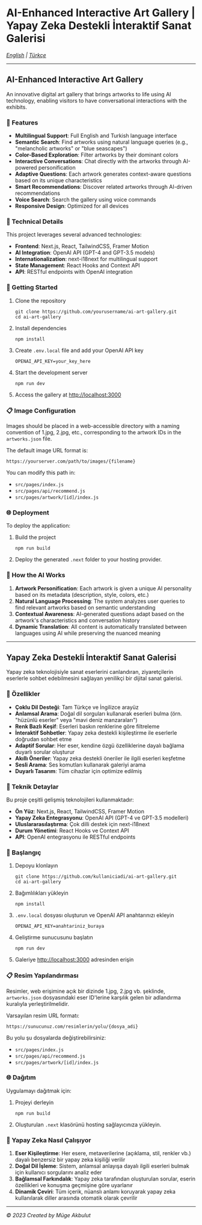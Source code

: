 # AI-Enhanced Interactive Art Gallery | Yapay Zeka Destekli İnteraktif Sanat Galerisi

*[English](#english) | [Türkçe](#türkçe)*

---

<a name="english"></a>
## AI-Enhanced Interactive Art Gallery

An innovative digital art gallery that brings artworks to life using AI technology, enabling visitors to have conversational interactions with the exhibits.

### 🎨 Features

- **Multilingual Support**: Full English and Turkish language interface
- **Semantic Search**: Find artworks using natural language queries (e.g., "melancholic artworks" or "blue seascapes")
- **Color-Based Exploration**: Filter artworks by their dominant colors
- **Interactive Conversations**: Chat directly with the artworks through AI-powered personification
- **Adaptive Questions**: Each artwork generates context-aware questions based on its unique characteristics
- **Smart Recommendations**: Discover related artworks through AI-driven recommendations
- **Voice Search**: Search the gallery using voice commands
- **Responsive Design**: Optimized for all devices

### 🔧 Technical Details

This project leverages several advanced technologies:

- **Frontend**: Next.js, React, TailwindCSS, Framer Motion
- **AI Integration**: OpenAI API (GPT-4 and GPT-3.5 models)
- **Internationalization**: next-i18next for multilingual support
- **State Management**: React Hooks and Context API
- **API**: RESTful endpoints with OpenAI integration

### 🚀 Getting Started

1. Clone the repository
   ```
   git clone https://github.com/yourusername/ai-art-gallery.git
   cd ai-art-gallery
   ```

2. Install dependencies
   ```
   npm install
   ```

3. Create `.env.local` file and add your OpenAI API key
   ```
   OPENAI_API_KEY=your_key_here
   ```

4. Start the development server
   ```
   npm run dev
   ```

5. Access the gallery at [http://localhost:3000](http://localhost:3000)

### 📋 Image Configuration

Images should be placed in a web-accessible directory with a naming convention of 1.jpg, 2.jpg, etc., corresponding to the artwork IDs in the `artworks.json` file.

The default image URL format is:
```
https://yourserver.com/path/to/images/{filename}
```

You can modify this path in:
- `src/pages/index.js`
- `src/pages/api/recommend.js`
- `src/pages/artwork/[id]/index.js`

### 🌐 Deployment

To deploy the application:

1. Build the project
   ```
   npm run build
   ```

2. Deploy the generated `.next` folder to your hosting provider.

### 🧠 How the AI Works

1. **Artwork Personification**: Each artwork is given a unique AI personality based on its metadata (description, style, colors, etc.)
2. **Natural Language Processing**: The system analyzes user queries to find relevant artworks based on semantic understanding
3. **Contextual Awareness**: AI-generated questions adapt based on the artwork's characteristics and conversation history
4. **Dynamic Translation**: All content is automatically translated between languages using AI while preserving the nuanced meaning

---

<a name="türkçe"></a>
## Yapay Zeka Destekli İnteraktif Sanat Galerisi

Yapay zeka teknolojisiyle sanat eserlerini canlandıran, ziyaretçilerin eserlerle sohbet edebilmesini sağlayan yenilikçi bir dijital sanat galerisi.

### 🎨 Özellikler

- **Çoklu Dil Desteği**: Tam Türkçe ve İngilizce arayüz
- **Anlamsal Arama**: Doğal dil sorguları kullanarak eserleri bulma (örn. "hüzünlü eserler" veya "mavi deniz manzaraları")
- **Renk Bazlı Keşif**: Eserleri baskın renklerine göre filtreleme
- **İnteraktif Sohbetler**: Yapay zeka destekli kişileştirme ile eserlerle doğrudan sohbet etme
- **Adaptif Sorular**: Her eser, kendine özgü özelliklerine dayalı bağlama duyarlı sorular oluşturur
- **Akıllı Öneriler**: Yapay zeka destekli öneriler ile ilgili eserleri keşfetme
- **Sesli Arama**: Ses komutları kullanarak galeriyi arama
- **Duyarlı Tasarım**: Tüm cihazlar için optimize edilmiş

### 🔧 Teknik Detaylar

Bu proje çeşitli gelişmiş teknolojileri kullanmaktadır:

- **Ön Yüz**: Next.js, React, TailwindCSS, Framer Motion
- **Yapay Zeka Entegrasyonu**: OpenAI API (GPT-4 ve GPT-3.5 modelleri)
- **Uluslararasılaştırma**: Çok dilli destek için next-i18next
- **Durum Yönetimi**: React Hooks ve Context API
- **API**: OpenAI entegrasyonu ile RESTful endpoints

### 🚀 Başlangıç

1. Depoyu klonlayın
   ```
   git clone https://github.com/kullaniciadi/ai-art-gallery.git
   cd ai-art-gallery
   ```

2. Bağımlılıkları yükleyin
   ```
   npm install
   ```

3. `.env.local` dosyası oluşturun ve OpenAI API anahtarınızı ekleyin
   ```
   OPENAI_API_KEY=anahtariniz_buraya
   ```

4. Geliştirme sunucusunu başlatın
   ```
   npm run dev
   ```

5. Galeriye [http://localhost:3000](http://localhost:3000) adresinden erişin

### 📋 Resim Yapılandırması

Resimler, web erişimine açık bir dizinde 1.jpg, 2.jpg vb. şeklinde, `artworks.json` dosyasındaki eser ID'lerine karşılık gelen bir adlandırma kuralıyla yerleştirilmelidir.

Varsayılan resim URL formatı:
```
https://sunucunuz.com/resimlerin/yolu/{dosya_adi}
```

Bu yolu şu dosyalarda değiştirebilirsiniz:
- `src/pages/index.js`
- `src/pages/api/recommend.js`
- `src/pages/artwork/[id]/index.js`

### 🌐 Dağıtım

Uygulamayı dağıtmak için:

1. Projeyi derleyin
   ```
   npm run build
   ```

2. Oluşturulan `.next` klasörünü hosting sağlayıcınıza yükleyin.

### 🧠 Yapay Zeka Nasıl Çalışıyor

1. **Eser Kişileştirme**: Her esere, metaverilerine (açıklama, stil, renkler vb.) dayalı benzersiz bir yapay zeka kişiliği verilir
2. **Doğal Dil İşleme**: Sistem, anlamsal anlayışa dayalı ilgili eserleri bulmak için kullanıcı sorgularını analiz eder
3. **Bağlamsal Farkındalık**: Yapay zeka tarafından oluşturulan sorular, eserin özellikleri ve konuşma geçmişine göre uyarlanır
4. **Dinamik Çeviri**: Tüm içerik, nüanslı anlamı koruyarak yapay zeka kullanılarak diller arasında otomatik olarak çevrilir

---

*© 2023 Created by Müge Akbulut*